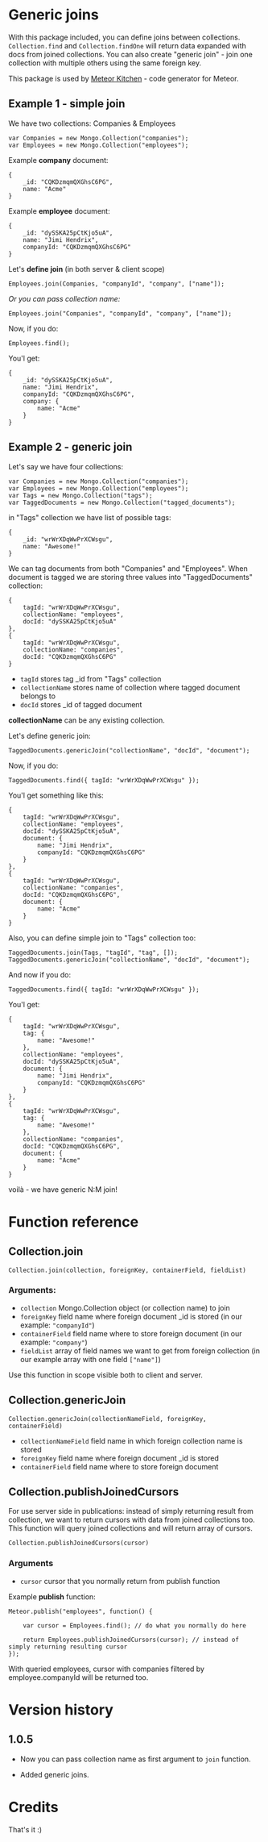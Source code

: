 Generic joins
=============

With this package included, you can define joins between collections. `Collection.find` and `Collection.findOne` will return data expanded with docs from joined collections. You can also create "generic join" - join one collection with multiple others using the same foreign key.

This package is used by [Meteor Kitchen](http://www.meteorkitchen.com) - code generator for Meteor.

Example 1 - simple join
-----------------------

We have two collections: Companies & Employees

```
var Companies = new Mongo.Collection("companies");
var Employees = new Mongo.Collection("employees");
```

Example **company** document:

```
{
	_id: "CQKDzmqmQXGhsC6PG",
	name: "Acme"
}
```

Example **employee** document:

```
{
	_id: "dySSKA25pCtKjo5uA",
	name: "Jimi Hendrix",
	companyId: "CQKDzmqmQXGhsC6PG"
}
```

Let's **define join** (in both server & client scope)

```
Employees.join(Companies, "companyId", "company", ["name"]);
```

*Or you can pass collection name:*

```
Employees.join("Companies", "companyId", "company", ["name"]);
```

Now, if you do:

```
Employees.find();
```

You'l get:

```
{
	_id: "dySSKA25pCtKjo5uA",
	name: "Jimi Hendrix",
	companyId: "CQKDzmqmQXGhsC6PG",
	company: {
		name: "Acme"
	}
}
```

Example 2 - generic join
------------------------

Let's say we have four collections:

```
var Companies = new Mongo.Collection("companies");
var Employees = new Mongo.Collection("employees");
var Tags = new Mongo.Collection("tags");
var TaggedDocuments = new Mongo.Collection("tagged_documents");
```

in "Tags" collection we have list of possible tags:

```
{
	_id: "wrWrXDqWwPrXCWsgu",
	name: "Awesome!"
}
```

We can tag documents from both "Companies" and "Employees". When document is tagged we are storing three values into "TaggedDocuments" collection:

```
{
	tagId: "wrWrXDqWwPrXCWsgu",
	collectionName: "employees",
	docId: "dySSKA25pCtKjo5uA"
},
{
	tagId: "wrWrXDqWwPrXCWsgu",
	collectionName: "companies",
	docId: "CQKDzmqmQXGhsC6PG"
}
```

- `tagId` stores tag _id from "Tags" collection
- `collectionName` stores name of collection where tagged document belongs to
- `docId` stores _id of tagged document

**collectionName** can be any existing collection.

Let's define generic join:

```
TaggedDocuments.genericJoin("collectionName", "docId", "document");
```

Now, if you do:

```
TaggedDocuments.find({ tagId: "wrWrXDqWwPrXCWsgu" });
```

You'l get something like this:

```
{
	tagId: "wrWrXDqWwPrXCWsgu",
	collectionName: "employees",
	docId: "dySSKA25pCtKjo5uA",
	document: {
		name: "Jimi Hendrix",
		companyId: "CQKDzmqmQXGhsC6PG"
	}
},
{
	tagId: "wrWrXDqWwPrXCWsgu",
	collectionName: "companies",
	docId: "CQKDzmqmQXGhsC6PG",
	document: {
		name: "Acme"
	}
}
```

Also, you can define simple join to "Tags" collection too:

```
TaggedDocuments.join(Tags, "tagId", "tag", []);
TaggedDocuments.genericJoin("collectionName", "docId", "document");
```

And now if you do:

```
TaggedDocuments.find({ tagId: "wrWrXDqWwPrXCWsgu" });
```

You'l get:

```
{
	tagId: "wrWrXDqWwPrXCWsgu",
	tag: {
		name: "Awesome!"
	},
	collectionName: "employees",
	docId: "dySSKA25pCtKjo5uA",
	document: {
		name: "Jimi Hendrix",
		companyId: "CQKDzmqmQXGhsC6PG"
	}
},
{
	tagId: "wrWrXDqWwPrXCWsgu",
	tag: {
		name: "Awesome!"
	},
	collectionName: "companies",
	docId: "CQKDzmqmQXGhsC6PG",
	document: {
		name: "Acme"
	}
}
```

voilà - we have generic N:M join!


Function reference
==================

Collection.join
---------------

`Collection.join(collection, foreignKey, containerField, fieldList)`

### Arguments:

- `collection` Mongo.Collection object (or collection name) to join
- `foreignKey` field name where foreign document _id is stored (in our example: `"companyId"`)
- `containerField` field name where to store foreign document (in our example: `"company"`)
- `fieldList` array of field names we want to get from foreign collection (in our example array with one field `["name"]`)

Use this function in scope visible both to client and server.


Collection.genericJoin
----------------------

`Collection.genericJoin(collectionNameField, foreignKey, containerField)`

- `collectionNameField` field name in which foreign collection name is stored
- `foreignKey` field name where foreign document _id is stored
- `containerField` field name where to store foreign document


Collection.publishJoinedCursors
-------------------------------

For use server side in publications: instead of simply returning result from collection, we want to return cursors with data from joined collections too.
This function will query joined collections and will return array of cursors.

`Collection.publishJoinedCursors(cursor)`

### Arguments

- `cursor` cursor that you normally return from publish function

Example **publish** function:

```
Meteor.publish("employees", function() {

	var cursor = Employees.find(); // do what you normally do here

	return Employees.publishJoinedCursors(cursor); // instead of simply returning resulting cursor
});
```
With queried employees, cursor with companies filtered by employee.companyId will be returned too.


Version history
===============

1.0.5
-----

- Now you can pass collection name as first argument to `join` function.

- Added generic joins.


Credits
=======



That's it :)
